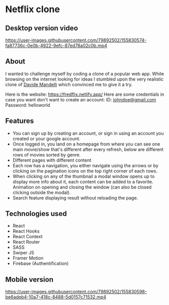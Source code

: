 # Netflix clone

## Desktop version video

https://user-images.githubusercontent.com/79892502/155830574-fa87736c-0e0b-4922-9efc-87ed78a02c0b.mp4

## About

I wanted to challenge myself by coding a clone of a popular web app. While browsing on the internet looking for ideas I stumbled upon the very realistic clone of [Davide Mandelli](https://github.com/Th3Wall) which convinced me to give it a try.

Here is the website: https://fredflix.netlify.app/
Here are some credentials in case you want don't want to create an account:
ID: johndoe@gmail.com
Password: helloworld

## Features

- You can sign up by creating an account, or sign in using an account you created or your google account.
- Once logged in, you land on a homepage from where you can see one main movie/show that's different after every refresh, below are different rows of movies sorted by genre.
- Different pages with different content
- Each row has a navigation, you either navigate using the arrows or by clicking on the pagination icons on the top right corner of each rows.
- When clicking on any of the thumbnail a modal window opens up to display more info about it, each content can be added to a favorite. Animation on opening and closing the window (can also be closed clicking outside the modal).
- Search feature displaying result without reloading the page.

## Technologies used

- React
- React Hooks
- React Context
- React Router
- SASS
- Swiper JS
- Framer Motion
- Firebase (Authentification)

## Mobile version

https://user-images.githubusercontent.com/79892502/155830598-be6adeb4-10a7-418c-8488-5d0157c71532.mp4
